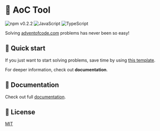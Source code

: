 # 🎄 AoC Tool

![npm v0.2.2](https://img.shields.io/badge/npm-v0.2.2-orange)
![JavaScript](https://img.shields.io/badge/-JavaScript-yellow)
![TypeScript](https://img.shields.io/badge/-TypeScript-blue)

Solving [adventofcode.com](https://adventofcode.com) problems has never been so easy!

## 🚀 Quick start

If you just want to start solving problems, save time by using [this template](https://github.com/mariofdezzz/aoc-node-starter).

For deeper information, check out **documentation**. 

## 📝 Documentation

Check out full [documentation](https://mariofdezzz.github.io/aoct/). 

## 📜 License

[MIT](https://choosealicense.com/licenses/mit/)
